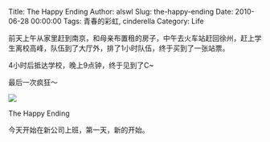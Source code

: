 Title: The Happy Ending
Author: alswl
Slug: the-happy-ending
Date: 2010-06-28 00:00:00
Tags: 青春的彩虹, cinderella
Category: Life

前天上午从家里赶到南京，和母亲布置租的房子，中午去火车站赶回徐州，赶上学生离校高峰，队伍到了大厅外，排了1小时队伍，终于买到了一张站票。

4小时后抵达学校，晚上9点钟，终于见到了C~

最后一次疯狂～

![](http://upload-log4d.qiniudn.com/2010/06/cinderella.JPG)

The Happy Ending

今天开始在新公司上班，第一天，新的开始。

